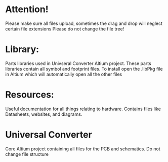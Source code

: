 # Attention!
Please make sure all files upload, sometimes the drag and drop will neglect certain file extensions
Please do not change the file tree!

# Library:
Parts libraries used in Univseral Converter Altium project. These parts libraries contain all symbol and footprint files.
To install open the .libPkg file in Altium which will automatically open all the other files

# Resources:
Useful documentation for all things relating to hardware. Contains files like Datasheets, websites, and diagrams.

# Universal Converter
Core Altium project containing all files for the PCB and schematics. Do not change file structure
